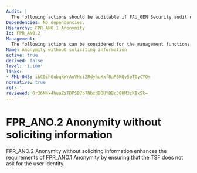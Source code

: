 ```yaml
---
Audit: |
  The following actions should be auditable if FAU_GEN Security audit data generation is included in the PP, PP-Module, functional package or ST: a) minimal: The invocation of the anonymity mechanism.
Dependencies: No dependencies.
Hierarchy: FPR_ANO.1 Anonymity
Id: FPR_ANO.2
Management: |
  The following actions can be considered for the management functions in FMT: a) there are no management activities foreseen.
Name: Anonymity without soliciting information
active: true
derived: false
level: '1.100'
links:
- FML-043: ikC0ih6ubqkWrAuVHciZRdyhuXxf8aR6KQv5pT0yCYQ=
normative: true
ref: ''
reviewed: Or36N4x4huaZiTDPSB7b7NbxdBOUY8BcJ8HM3zKIxSk=
---
```


# FPR_ANO.2 Anonymity without soliciting information

FPR_ANO.2 Anonymity without soliciting information enhances the requirements of FPR_ANO.1 Anonymity by ensuring that the TSF does not ask for the user identity.